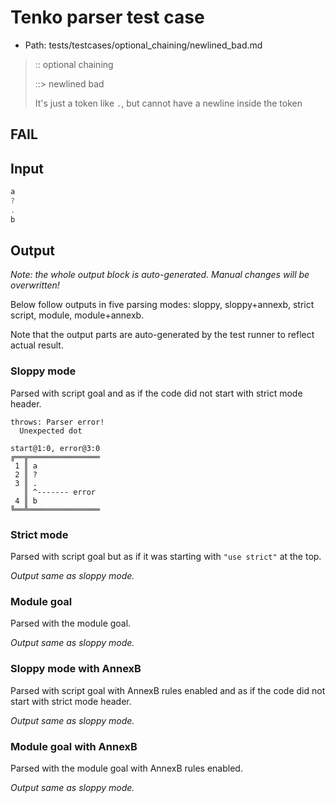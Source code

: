 # Tenko parser test case

- Path: tests/testcases/optional_chaining/newlined_bad.md

> :: optional chaining
>
> ::> newlined bad
>
> It's just a token like `.`, but cannot have a newline inside the token

## FAIL

## Input

`````js
a
?
.
b
`````

## Output

_Note: the whole output block is auto-generated. Manual changes will be overwritten!_

Below follow outputs in five parsing modes: sloppy, sloppy+annexb, strict script, module, module+annexb.

Note that the output parts are auto-generated by the test runner to reflect actual result.

### Sloppy mode

Parsed with script goal and as if the code did not start with strict mode header.

`````
throws: Parser error!
  Unexpected dot

start@1:0, error@3:0
╔══╦════════════════
 1 ║ a
 2 ║ ?
 3 ║ .
   ║ ^------- error
 4 ║ b
╚══╩════════════════

`````

### Strict mode

Parsed with script goal but as if it was starting with `"use strict"` at the top.

_Output same as sloppy mode._

### Module goal

Parsed with the module goal.

_Output same as sloppy mode._

### Sloppy mode with AnnexB

Parsed with script goal with AnnexB rules enabled and as if the code did not start with strict mode header.

_Output same as sloppy mode._

### Module goal with AnnexB

Parsed with the module goal with AnnexB rules enabled.

_Output same as sloppy mode._
